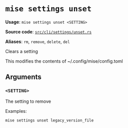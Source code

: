 # `mise settings unset`

**Usage**: `mise settings unset <SETTING>`

**Source code**: [`src/cli/settings/unset.rs`](https://github.com/jdx/mise/blob/main/src/cli/settings/unset.rs)

**Aliases**: `rm`, `remove`, `delete`, `del`

Clears a setting

This modifies the contents of ~/.config/mise/config.toml

## Arguments

### `<SETTING>`

The setting to remove

Examples:

    mise settings unset legacy_version_file
